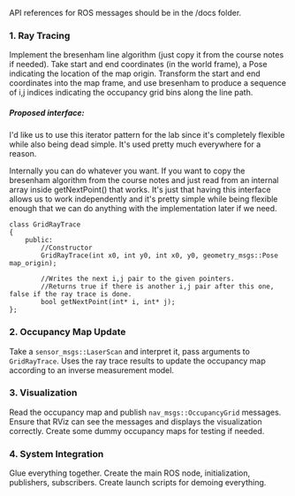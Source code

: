 API references for ROS messages should be in the /docs folder.

### 1. Ray Tracing
Implement the bresenham line algorithm (just copy it from the course notes if needed).
Take start and end coordinates (in the world frame), a Pose indicating the location of the map origin.
Transform the start and end coordinates into the map frame, and use bresenham to produce a sequence of i,j indices indicating the occupancy grid bins along the line path.

##### Proposed interface:
I'd like us to use this iterator pattern for the lab since it's completely flexible while also being dead simple. It's used pretty much everywhere for a reason.

Internally you can do whatever you want. If you want to copy the bresenham algorithm from the course notes and just read from an internal array inside getNextPoint() that works. It's just that having this interface allows us to work independently and it's pretty simple while being flexible enough that we can do anything with the implementation later if we need.

```
class GridRayTrace
{
	public:
		//Constructor
		GridRayTrace(int x0, int y0, int x0, y0, geometry_msgs::Pose map_origin);
		
		//Writes the next i,j pair to the given pointers.
		//Returns true if there is another i,j pair after this one, false if the ray trace is done.
		bool getNextPoint(int* i, int* j);
};
```

### 2. Occupancy Map Update
Take a `sensor_msgs::LaserScan` and interpret it, pass arguments to `GridRayTrace`.
Uses the ray trace results to update the occupancy map according to an inverse measurement model.

### 3. Visualization
Read the occupancy map and publish `nav_msgs::OccupancyGrid` messages.
Ensure that RViz can see the messages and displays the visualization correctly.
Create some dummy occupancy maps for testing if needed.

### 4. System Integration
Glue everything together. Create the main ROS node, initialization, publishers, subscribers. Create launch scripts for demoing everything.
